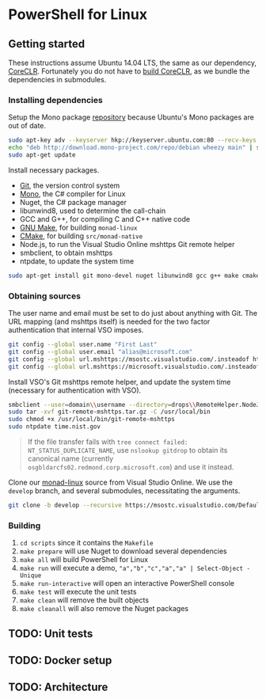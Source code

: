 # PowerShell for Linux

## Getting started

These instructions assume Ubuntu 14.04 LTS, the same as our dependency, [CoreCLR][]. Fortunately you do not have to [build CoreCLR][], as we bundle the dependencies in submodules.

[CoreCLR]: https://github.com/dotnet/coreclr
[build CoreCLR]: https://github.com/dotnet/coreclr/blob/master/Documentation/building/linux-instructions.md

### Installing dependencies

Setup the Mono package [repository][] because Ubuntu's Mono packages are out of date.

```sh
sudo apt-key adv --keyserver hkp://keyserver.ubuntu.com:80 --recv-keys 3FA7E0328081BFF6A14DA29AA6A19B38D3D831EF
echo "deb http://download.mono-project.com/repo/debian wheezy main" | sudo tee /etc/apt/sources.list.d/mono-xamarin.list
sudo apt-get update
```

Install necessary packages.

- [Git][], the version control system
- [Mono][], the C# compiler for Linux
- Nuget, the C# package manager
- libunwind8, used to determine the call-chain
- GCC and G++, for compiling C and C++ native code
- [GNU Make][], for building `monad-linux`
- [CMake][], for building `src/monad-native`
- Node.js, to run the Visual Studio Online mshttps Git remote helper
- smbclient, to obtain mshttps
- ntpdate, to update the system time

```sh
sudo apt-get install git mono-devel nuget libunwind8 gcc g++ make cmake nodejs nodejs-legacy smbclient ntpdate
```

[repository]: http://www.mono-project.com/docs/getting-started/install/linux/#debian-ubuntu-and-derivatives
[Git]: https://git-scm.com/documentation
[Mono]: http://www.mono-project.com/docs/
[GNU Make]: https://www.gnu.org/software/make/manual/make.html
[CMake]: http://www.cmake.org/cmake/help/v2.8.12/cmake.html

### Obtaining sources

The user name and email must be set to do just about anything with Git. The URL mapping (and mshttps itself) is needed for the two factor authentication that internal VSO imposes.

```sh
git config --global user.name "First Last"
git config --global user.email "alias@microsoft.com"
git config --global url.mshttps://msostc.visualstudio.com/.insteadof https://msostc.visualstudio.com/
git config --global url.mshttps://microsoft.visualstudio.com/.insteadof https://microsoft.visualstudio.com/
```

Install VSO's Git mshttps remote helper, and update the system time (necessary for authentication with VSO).

```sh
smbclient --user=domain\\username --directory=drops\\RemoteHelper.NodeJS\\latest \\\\gitdrop\\ProjectJ -c "get git-remote-mshttps.tar.gz"
sudo tar -xvf git-remote-mshttps.tar.gz -C /usr/local/bin
sudo chmod +x /usr/local/bin/git-remote-mshttps
sudo ntpdate time.nist.gov
```

> If the file transfer fails with `tree connect failed: NT_STATUS_DUPLICATE_NAME`, use `nslookup gitdrop` to obtain its canonical name (currently `osgbldarcfs02.redmond.corp.microsoft.com`) and use it instead.

Clone our [monad-linux][] source from Visual Studio Online. We use the `develop` branch, and several submodules, necessitating the arguments.

```sh
git clone -b develop --recursive https://msostc.visualstudio.com/DefaultCollection/PS/_git/monad-linux
```

[monad-linux]: https://msostc.visualstudio.com/DefaultCollection/PS/_git/monad-linux

### Building

1. `cd scripts` since it contains the `Makefile`
2. `make prepare` will use Nuget to download several dependencies
3. `make all` will build PowerShell for Linux
4. `make run` will execute a demo, `"a","b","c","a","a" | Select-Object -Unique`
5. `make run-interactive` will open an interactive PowerShell console
6. `make test` will execute the unit tests
7. `make clean` will remove the built objects
8. `make cleanall` will also remove the Nuget packages

## TODO: Unit tests

## TODO: Docker setup

## TODO: Architecture
